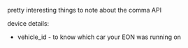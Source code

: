 pretty interesting things to note about the comma API

device details:

- vehicle_id - to know which car your EON was running on
